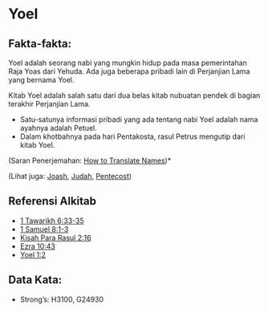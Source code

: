 # Yoel

## Fakta-fakta:

Yoel adalah seorang nabi yang mungkin hidup pada masa pemerintahan Raja Yoas dari Yehuda. Ada juga beberapa pribadi lain di Perjanjian Lama yang bernama Yoel.

Kitab Yoel adalah salah satu dari dua belas kitab nubuatan pendek di bagian terakhir Perjanjian Lama.
* Satu-satunya informasi pribadi yang ada tentang nabi Yoel adalah nama ayahnya adalah Petuel.
* Dalam khotbahnya pada hari Pentakosta, rasul Petrus mengutip dari kitab Yoel.

(Saran Penerjemahan: [How to Translate Names](rc://en/ta/man/translate/translate-names))* 

(Lihat juga: [Joash](../names/joash.md), [Judah](../names/kingdomofjudah.md), [Pentecost](../kt/pentecost.md))

## Referensi Alkitab

* [1 Tawarikh 6:33-35](rc://en/tn/help/1ch/06/33)
* [1 Samuel 8:1-3](rc://en/tn/help/1sa/08/01)
* [Kisah Para Rasul 2:16](rc://en/tn/help/act/02/16)
* [Ezra 10:43](rc://en/tn/help/ezr/10/43)
* [Yoel 1:2](rc://en/tn/help/jol/01/02)

## Data Kata:

* Strong’s: H3100, G24930
